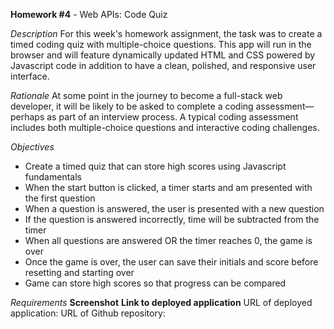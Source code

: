 **Homework #4** -  Web APIs: Code Quiz

*Description*
  For this week's homework assignment, the task was to create a timed coding quiz with multiple-choice questions. This app will run in the browser and will feature dynamically updated HTML and CSS powered by Javascript code in addition to have a clean, polished, and responsive user interface.


*Rationale*
  At some point in the journey to become a full-stack web developer, it will be likely to be asked to complete a coding assessment—perhaps as part of an interview process. A typical coding assessment includes both multiple-choice questions and interactive coding challenges.


*Objectives*
* Create a timed quiz that can store high scores using Javascript fundamentals
* When the start button is clicked, a timer starts and am presented with the first question
* When a question is answered, the user is presented with a new question
* If the question is answered incorrectly, time will be subtracted from the timer
* When all questions are answered OR the timer reaches 0, the game is over
* Once the game is over, the user can save their initials and score before resetting and starting over
* Game can store high scores so that progress can be compared


*Requirements*
**Screenshot**
**Link to deployed application**
URL of deployed application:
URL of Github repository:
